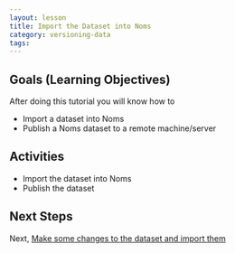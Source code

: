 ```yaml
---
layout: lesson
title: Import the Dataset into Noms
category: versioning-data
tags:
---
```


## Goals (Learning Objectives)

After doing this tutorial you will know how to

* Import a dataset into Noms
* Publish a Noms dataset to a remote machine/server

## Activities

* Import the dataset into Noms  
* Publish the dataset

## Next Steps

Next, [Make some changes to the dataset and import them](../import-dataset-changes)

